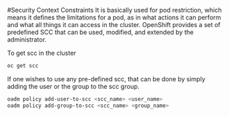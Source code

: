 #Security Context Constraints
It is basically used for pod restriction, which means it defines the limitations for a pod, as in what actions it can perform and what all things it can access in the cluster.
OpenShift provides a set of predefined SCC that can be used, modified, and extended by the administrator.

To get scc in the cluster
```sh
oc get scc
```
If one wishes to use any pre-defined scc, that can be done by simply adding the user or the group to the scc group.
```sh
oadm policy add-user-to-scc <scc_name> <user_name>
oadm policy add-group-to-scc <scc_name> <group_name>
```
